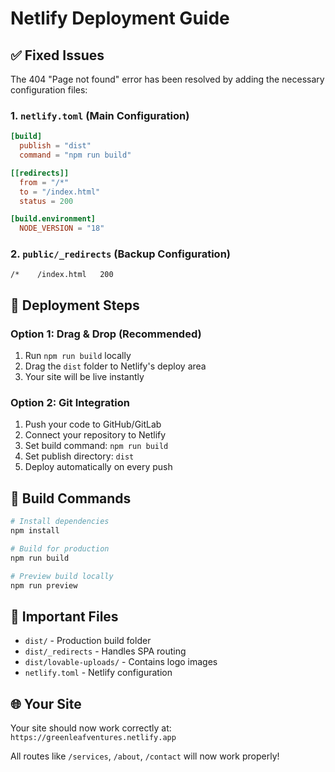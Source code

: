 # Netlify Deployment Guide

## ✅ Fixed Issues

The 404 "Page not found" error has been resolved by adding the necessary configuration files:

### 1. `netlify.toml` (Main Configuration)
```toml
[build]
  publish = "dist"
  command = "npm run build"

[[redirects]]
  from = "/*"
  to = "/index.html"
  status = 200

[build.environment]
  NODE_VERSION = "18"
```

### 2. `public/_redirects` (Backup Configuration)
```
/*    /index.html   200
```

## 🚀 Deployment Steps

### Option 1: Drag & Drop (Recommended)
1. Run `npm run build` locally
2. Drag the `dist` folder to Netlify's deploy area
3. Your site will be live instantly

### Option 2: Git Integration
1. Push your code to GitHub/GitLab
2. Connect your repository to Netlify
3. Set build command: `npm run build`
4. Set publish directory: `dist`
5. Deploy automatically on every push

## 🔧 Build Commands

```bash
# Install dependencies
npm install

# Build for production
npm run build

# Preview build locally
npm run preview
```

## 📁 Important Files

- `dist/` - Production build folder
- `dist/_redirects` - Handles SPA routing
- `dist/lovable-uploads/` - Contains logo images
- `netlify.toml` - Netlify configuration

## 🌐 Your Site

Your site should now work correctly at: `https://greenleafventures.netlify.app`

All routes like `/services`, `/about`, `/contact` will now work properly!
